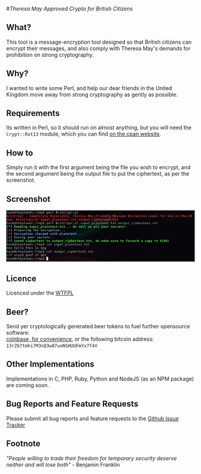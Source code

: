#*Theresa May Approved Crypto for British Citizens*

## What?
This tool is a message-encryption tool designed so that British citizens can encrypt their messages, and also comply with Theresa May's demands for prohibition on strong cryptography.

## Why?
I wanted to write some Perl, and help our dear friends in the United Kingdom move away from strong cryptography as gently as possible.

## Requirements
Its written in Perl, so it should run on almost anything, but you will need the `Crypt::Rot13` module, which you can find [on the cpan website](http://search.cpan.org/~ayrnieu/Crypt-Rot13-0.6/Rot13.pm).

## How to
Simply run it with the first argument being the file you wish to encrypt, and the second argument being the output file to put the ciphertext, as per the screenshot.

## Screenshot
![Screenshot](https://raw.githubusercontent.com/0x27/BritCrypt/master/BritCrypt.png)

## Licence
Licenced under the [WTFPL](http://wtfpl.net)

## Beer?
Send yer cryptologically generated beer tokens to fuel further opensource software:  
[coinbase, for convenience](https://www.coinbase.com/infodox/), or the following bitcoin address: `13rZ67tmhi7M3nQ3w87uoNSHUUFmYx7f4V`

## Other Implementations  
Implementations in C, PHP, Ruby, Python and NodeJS (as an NPM package) are coming soon.

## Bug Reports and Feature Requests
Please submit all bug reports and feature requests to the [Github Issue Tracker](https://github.com/0x27/GitPass/issues)

## Footnote
*"People willing to trade their freedom for temporary security deserve neither and will lose both"* - Benjamin Franklin
